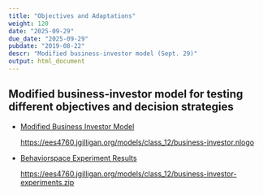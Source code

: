 ```yaml
---
title: "Objectives and Adaptations"
weight: 120
date: "2025-09-29"
due_date: "2025-09-29"
pubdate: "2019-08-22"
descr: "Modified business-investor model (Sept. 29)"
output: html_document
---
```

## Modified business-investor model for testing different objectives and decision strategies

* [Modified Business Investor Model](/models/class_12/business-investor.nlogo)

  <https://ees4760.jgilligan.org/models/class_12/business-investor.nlogo>
* [Behaviorspace Experiment Results](/models/class_12/business-investor-experiments.zip)

  <https://ees4760.jgilligan.org/models/class_12/business-investor-experiments.zip>
